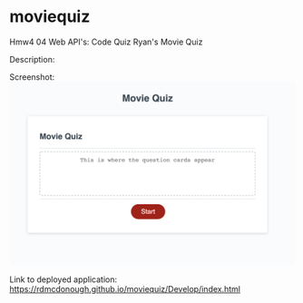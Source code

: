 # moviequiz

Hmw4 04 Web API's: Code Quiz
Ryan's Movie Quiz

Description:


Screenshot:
![picture](Assets/04-webapis-homework-demo.png)

Link to deployed application:
 https://rdmcdonough.github.io/moviequiz/Develop/index.html